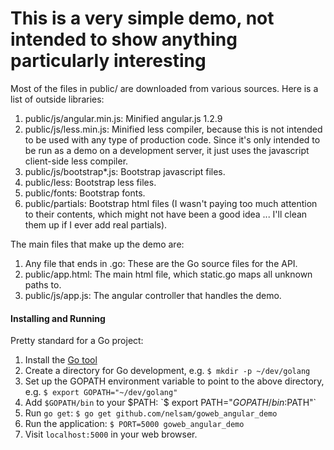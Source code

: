 # This is a very simple demo, not intended to show anything particularly interesting

Most of the files in public/ are downloaded from various
sources.  Here is a list of outside libraries:

1. public/js/angular.min.js: Minified angular.js 1.2.9
2. public/js/less.min.js: Minified less compiler, because this is not
   intended to be used with any type of production code.  Since it's
   only intended to be run as a demo on a development server, it just
   uses the javascript client-side less compiler.
3. public/js/bootstrap*.js: Bootstrap javascript files.
4. public/less: Bootstrap less files.
5. public/fonts: Bootstrap fonts.
6. public/partials: Bootstrap html files (I wasn't paying too much
   attention to their contents, which might not have been a good idea ...
   I'll clean them up if I ever add real partials).

The main files that make up the demo are:

1. Any file that ends in .go: These are the Go source files for the API.
2. public/app.html: The main html file, which static.go maps all
   unknown paths to.
3. public/js/app.js: The angular controller that handles the demo.

#### Installing and Running

Pretty standard for a Go project:

1. Install the [Go tool](http://golang.org/doc/install#install)
2. Create a directory for Go development, e.g. `$ mkdir -p ~/dev/golang`
3. Set up the GOPATH environment variable to point to the above
   directory, e.g. `$ export GOPATH="~/dev/golang"`
4. Add `$GOPATH/bin` to your $PATH: `$ export PATH="$GOPATH/bin:$PATH"`
5. Run `go get`: `$ go get github.com/nelsam/goweb_angular_demo`
6. Run the application: `$ PORT=5000 goweb_angular_demo`
7. Visit `localhost:5000` in your web browser.
